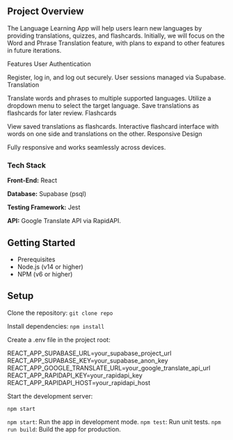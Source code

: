 ## Project Overview

The Language Learning App will help users learn new languages by providing translations, quizzes, and flashcards. Initially, we will focus on the Word and Phrase Translation feature, with plans to expand to other features in future iterations.

Features
User Authentication

Register, log in, and log out securely.
User sessions managed via Supabase.
Translation

Translate words and phrases to multiple supported languages.
Utilize a dropdown menu to select the target language.
Save translations as flashcards for later review.
Flashcards

View saved translations as flashcards.
Interactive flashcard interface with words on one side and translations on the other.
Responsive Design

Fully responsive and works seamlessly across devices.

### Tech Stack

**Front-End:** React

**Database:** Supabase (psql)

**Testing Framework:** Jest

**API:** Google Translate API via RapidAPI.

## Getting Started
- Prerequisites
- Node.js (v14 or higher)
- NPM (v6 or higher)

## Setup
Clone the repository: `git clone repo`

Install dependencies: `npm install`

Create a .env file in the project root:

REACT_APP_SUPABASE_URL=your_supabase_project_url
REACT_APP_SUPABASE_KEY=your_supabase_anon_key
REACT_APP_GOOGLE_TRANSLATE_URL=your_google_translate_api_url
REACT_APP_RAPIDAPI_KEY=your_rapidapi_key
REACT_APP_RAPIDAPI_HOST=your_rapidapi_host

Start the development server:

`npm start`

`npm start`: Run the app in development mode.
`npm test`: Run unit tests.
`npm run build`: Build the app for production.